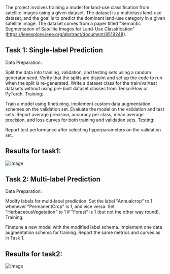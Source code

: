 The project involves training a model for land-use classification from satellite images using a given dataset. The dataset is a multiclass land-use dataset, and the goal is to predict the dominant land-use category in a given satellite image. The dataset comes from a paper titled "Semantic Segmentation of Satellite Images for Land-Use Classification" (https://ieeexplore.ieee.org/abstract/document/8519248).

## Task 1: Single-label Prediction

Data Preparation:

Split the data into training, validation, and testing sets using a random generator seed.
Verify that the splits are disjoint and set up the code to run when the split is re-generated.
Write a dataset class for the train/val/test datasets without using pre-built dataset classes from TensorFlow or PyTorch.
Training:

Train a model using finetuning.
Implement custom data augmentation schemes on the validation set.
Evaluate the model on the validation and test sets.
Report average precision, accuracy per class, mean average precision, and loss curves for both training and validation sets.
Testing:

Report test performance after selecting hyperparameters on the validation set.

## Results for task1:

![image](https://github.com/samuelgjy/multiclass-landuse/assets/110824653/9350d53f-7ba2-4fca-82c7-b16b85e6e062)


## Task 2: Multi-label Prediction

Data Preparation:

Modify labels for multi-label prediction.
Set the label "Annualcrop" to 1 whenever "PermanentCrop" is 1, and vice versa.
Set "HerbaceousVegetation" to 1 if "Forest" is 1 (but not the other way round).
Training:

Finetune a new model with the modified label schema.
Implement one data augmentation schema for training.
Report the same metrics and curves as in Task 1.

## Results for task2:
![image](https://github.com/samuelgjy/multiclass-landuse/assets/110824653/d9b35732-5d23-429f-b6a3-2ffb6fd9c608)
